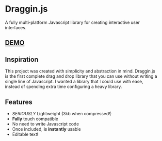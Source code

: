 # Draggin.js
A fully multi-platform Javascript library for creating interactive user interfaces.
## [DEMO](https://draggin.surge.sh)
## Inspiration
This project was created with simplicity and abstraction in mind. Draggin.js is the first complete drag and drop library that you can use without writing a single line of Javascript. I wanted a library that I could use with ease, instead of spending extra time configuring a heavy library.
## Features
- *SERIOUSLY* Lightweight (3kb when compressed!)
- **Fully** touch compatible
- No need to write Javascript code
- Once included, is **instantly** usable
- Editable text!
